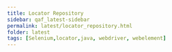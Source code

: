 ```yaml
---
title: Locator Repository
sidebar: qaf_latest-sidebar
permalink: latest/locator_repository.html
folder: latest
tags: [Selenium,locator,java, webdriver, webelement]
---
```


